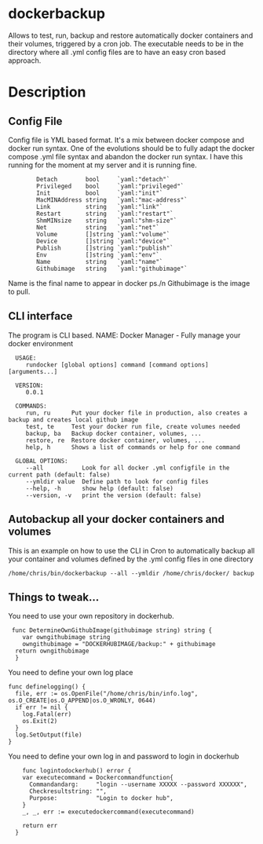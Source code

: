 # dockerbackup
Allows to test, run, backup and restore automatically docker containers and their volumes, triggered by a cron job.
The executable needs to be in the directory where all .yml config files are to have an easy cron based approach.

# Description
## Config File
Config file is YML based format.
It's a mix between docker compose and docker run syntax. One of the evolutions should be to fully adapt the docker compose .yml file syntax and abandon the docker run syntax.
I have this running for the moment at my server and it is running fine.

			Detach        bool     `yaml:"detach"`
			Privileged    bool     `yaml:"privileged"`
			Init          bool     `yaml:"init"`
			MacMINAddress string   `yaml:"mac-address"`
			Link          string   `yaml:"link"`
			Restart       string   `yaml:"restart"`
			ShmMINsize    string   `yaml:"shm-size"`
			Net           string   `yaml:"net"`
			Volume        []string `yaml:"volume"`
			Device        []string `yaml:"device"`
			Publish       []string `yaml:"publish"`
			Env           []string `yaml:"env"`
			Name          string   `yaml:"name"`
			Githubimage   string   `yaml:"githubimage"`
  
  Name is the final name to appear in docker ps./n
  Githubimage is the image to pull.
  
  ## CLI interface
  The program is CLI based.
      NAME:
       Docker Manager - Fully manage your docker environment

      USAGE:
         rundocker [global options] command [command options] [arguments...]

      VERSION:
         0.0.1

      COMMANDS:
         run, ru      Put your docker file in production, also creates a backup and creates local github image
         test, te     Test your docker run file, create volumes needed
         backup, ba   Backup docker container, volumes, ...
         restore, re  Restore docker container, volumes, ...
         help, h      Shows a list of commands or help for one command

      GLOBAL OPTIONS:
         --all           Look for all docker .yml configfile in the current path (default: false)
         --ymldir value  Define path to look for config files
         --help, -h      show help (default: false)
         --version, -v   print the version (default: false)
         
 ## Autobackup all your docker containers and volumes
 This is an example on how to use the CLI in Cron to automatically backup all your container and volumes defined by the .yml config files in one directory 
 
 	/home/chris/bin/dockerbackup --all --ymldir /home/chris/docker/ backup
 
 
 ## Things to tweak...
 
 You need to use your own repository in dockerhub.
 
     func DetermineOwnGithubImage(githubimage string) string {
        var owngithubimage string
        owngithubimage = "DOCKERHUBIMAGE/backup:" + githubimage
      return owngithubimage
      }
      

You need to define your own log place

    func definelogging() {
      file, err := os.OpenFile("/home/chris/bin/info.log", os.O_CREATE|os.O_APPEND|os.O_WRONLY, 0644)
      if err != nil {
        log.Fatal(err)
        os.Exit(2)
      }
      log.SetOutput(file)
    }
    
    
  You need to define your own log in and password to login in dockerhub
  
        func logintodockerhub() error {
        var executecommand = Dockercommandfunction{
          Commandandarg:     "login --username XXXXX --password XXXXXX",
          Checkresultstring: "",
          Purpose:           "Login to docker hub",
        }
        _, _, err := executedockercommand(executecommand)

        return err
      }
      
      
